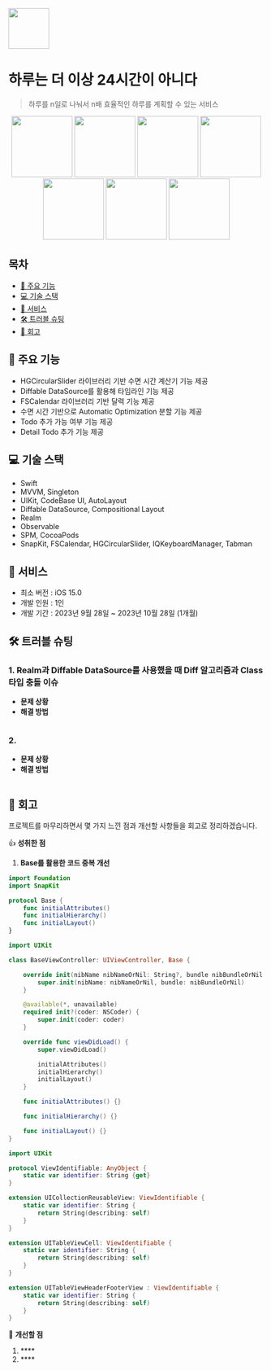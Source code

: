 <img src="https://github.com/Seungwoo-Seo/A-day-is-no-longer-24-hours/assets/72753868/2d1de35c-655e-4d92-ad02-588512fee4a6" width="80"></br>
# 하루는 더 이상 24시간이 아니다

> 하루를 n일로 나눠서 n배 효율적인 하루를 계획할 수 있는 서비스
  
<p align="center">
  <img src="https://github.com/Seungwoo-Seo/A-day-is-no-longer-24-hours/assets/72753868/4f9f91b9-3cc4-4c9d-8e5a-4ffc1558c805" width="120">
  <img src="https://github.com/Seungwoo-Seo/A-day-is-no-longer-24-hours/assets/72753868/820b5685-901d-441d-9fc5-06e15592ed62" width="120">
  <img src="https://github.com/Seungwoo-Seo/A-day-is-no-longer-24-hours/assets/72753868/9c1cd1f0-8e28-45d1-b905-3579485613d2" width="120">
  <img src="https://github.com/Seungwoo-Seo/A-day-is-no-longer-24-hours/assets/72753868/526e0317-850f-4fcd-a1a7-90ee5dcdb07c" width="120">
  <img src="https://github.com/Seungwoo-Seo/A-day-is-no-longer-24-hours/assets/72753868/900a0ce0-3429-4bf4-ac50-c7c85563c553" width="120">
  <img src="https://github.com/Seungwoo-Seo/A-day-is-no-longer-24-hours/assets/72753868/427e1925-5fbe-457f-a593-ac96cb6cc836" width="120">
  <img src="https://github.com/Seungwoo-Seo/A-day-is-no-longer-24-hours/assets/72753868/960e2bed-09b0-4358-9e15-9601b280ea1a" width="120">
</p>

## 목차

- [🚀 주요 기능](#-주요-기능) 
- [💻 기술 스택](#-기술-스택)
- [📱 서비스](#-서비스)
- [🛠 트러블 슈팅](#-트러블-슈팅)
- [📝 회고](#-회고)

## 🚀 주요 기능

- HGCircularSlider 라이브러리 기반 수면 시간 계산기 기능 제공
- Diffable DataSource를 활용해 타임라인 기능 제공
- FSCalendar 라이브러리 기반 달력 기능 제공
- 수면 시간 기반으로 Automatic Optimization 분할 기능 제공
- Todo 추가 가능 여부 기능 제공
- Detail Todo 추가 기능 제공

## 💻 기술 스택

- Swift
- MVVM, Singleton
- UIKit, CodeBase UI, AutoLayout
- Diffable DataSource, Compositional Layout
- Realm
- Observable
- SPM, CocoaPods
- SnapKit, FSCalendar, HGCircularSlider, IQKeyboardManager, Tabman

## 📱 서비스

- 최소 버전 : iOS 15.0
- 개발 인원 : 1인
- 개발 기간 : 2023년 9월 28일 ~ 2023년 10월 28일 (1개월)

## 🛠 트러블 슈팅

<!-- 프로젝트 중 발생한 문제와 그 해결 방법에 대한 내용을 기록한다. -->
### 1. Realm과 Diffable DataSource를 사용했을 때  Diff 알고리즘과 Class 타입 충돌 이슈
- **문제 상황**</br>
- **해결 방법**</br>
~~~swift
~~~

### 2. 
- **문제 상황** </br>
- **해결 방법** </br>
~~~swift
~~~

## 📝 회고
<!-- 프로젝트를 마무리하면서 느낀 소회, 개선점, 다음에 시도해보고 싶은 것 등을 정리한다. -->
프로젝트를 마무리하면서 몇 가지 느낀 점과 개선할 사항들을 회고로 정리하겠습니다.

👍 **성취한 점**
1. **Base를 활용한 코드 중복 개선**</br>
~~~swift
import Foundation
import SnapKit

protocol Base {
    func initialAttributes()
    func initialHierarchy()
    func initialLayout()
}
~~~
~~~swift
import UIKit

class BaseViewController: UIViewController, Base {

    override init(nibName nibNameOrNil: String?, bundle nibBundleOrNil: Bundle?) {
        super.init(nibName: nibNameOrNil, bundle: nibBundleOrNil)
    }

    @available(*, unavailable)
    required init?(coder: NSCoder) {
        super.init(coder: coder)
    }

    override func viewDidLoad() {
        super.viewDidLoad()

        initialAttributes()
        initialHierarchy()
        initialLayout()
    }

    func initialAttributes() {}

    func initialHierarchy() {}

    func initialLayout() {}
}
~~~
~~~swift
import UIKit

protocol ViewIdentifiable: AnyObject {
    static var identifier: String {get}
}

extension UICollectionReusableView: ViewIdentifiable {
    static var identifier: String {
        return String(describing: self)
    }
}

extension UITableViewCell: ViewIdentifiable {
    static var identifier: String {
        return String(describing: self)
    }
}

extension UITableViewHeaderFooterView : ViewIdentifiable {
    static var identifier: String {
        return String(describing: self)
    }
}
~~~

🤔 **개선할 점**
1. ****</br>
2. ****</br>


